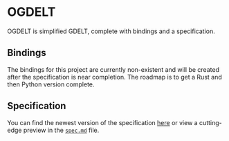# OGDELT

OGDELT is simplified GDELT, complete with bindings and a specification.

## Bindings

The bindings for this project are currently non-existent and will be created after the specification is near completion. The roadmap is to get a Rust and then Python version complete.

## Specification

You can find the newest version of the specification [here]() or view a cutting-edge preview in the [`spec.md`](./spec.md) file.

<!-- TODO: link for spec view -->
